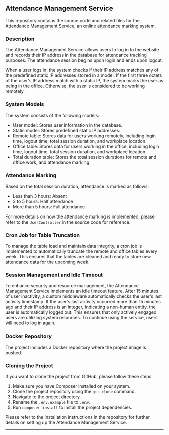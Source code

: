 ## Attendance Management Service

This repository contains the source code and related files for the Attendance Management Service, an online attendance marking system.

### Description

The Attendance Management Service allows users to log in to the website and records their IP address in the database for attendance tracking purposes. The attendance session begins upon login and ends upon logout.

When a user logs in, the system checks if their IP address matches any of the predefined static IP addresses stored in a model. If the first three octets of the user's IP address match with a static IP, the system marks the user as being in the office. Otherwise, the user is considered to be working remotely.

### System Models

The system consists of the following models:

- User model: Stores user information in the database.
- Static model: Stores predefined static IP addresses.
- Remote table: Stores data for users working remotely, including login time, logout time, total session duration, and workplace location.
- Office table: Stores data for users working in the office, including login time, logout time, total session duration, and workplace location.
- Total duration table: Stores the total session durations for remote and office work, and attendance marking.

### Attendance Marking

Based on the total session duration, attendance is marked as follows:

- Less than 3 hours: Absent
- 3 to 5 hours: Half attendance
- More than 5 hours: Full attendance

For more details on how the attendance marking is implemented, please refer to the `UserController` in the source code for reference.

### Cron Job for Table Truncation

To manage the table load and maintain data integrity, a cron job is implemented to automatically truncate the remote and office tables every week. This ensures that the tables are cleaned and ready to store new attendance data for the upcoming week.

### Session Management and Idle Timeout

To enhance security and resource management, the Attendance Management Service implements an idle timeout feature. After 15 minutes of user inactivity, a custom middleware automatically checks the user's last activity timestamp. If the user's last activity occurred more than 15 minutes ago and their IP address is an integer, indicating a non-human entity, the user is automatically logged out. This ensures that only actively engaged users are utilizing system resources. To continue using the service, users will need to log in again.

### Docker Repository

The project includes a Docker repository where the project image is pushed.

### Cloning the Project

If you want to clone the project from GitHub, please follow these steps:

1. Make sure you have Composer installed on your system.
2. Clone the project repository using the `git clone` command.
3. Navigate to the project directory.
4. Rename the `.env.example` file to `.env`.
5. Run `composer install` to install the project dependencies.

Please refer to the installation instructions in the repository for further details on setting up the Attendance Management Service.

---
